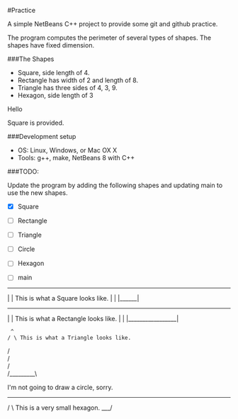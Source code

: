 #Practice

A simple NetBeans C++ project to provide some git and github practice.

The program computes the perimeter of several types of shapes.  The shapes have
fixed dimension.  

###The Shapes
- Square, side length of 4.
- Rectangle has width of 2 and length of 8.
- Triangle has three sides of 4, 3, 9.
- Hexagon, side length of 3

Hello

Square is provided.

###Development setup
- OS: Linux, Windows, or Mac OX X
- Tools: g++, make, NetBeans 8 with C++

###TODO: 

Update the program by adding the following shapes and updating main to
use the new shapes.
- [x] Square
- [ ] Rectangle
- [ ] Triangle
- [ ] Circle
- [ ] Hexagon
- [ ] main 


 ______
|      | This is what a Square looks like.
|      |
|______|

 _________________
|                 | This is what a Rectangle looks like.
|                 |
|_________________|

     ^
    / \ This is what a Triangle looks like.
   /   \
  /     \
 /       \
/_________\


I'm not going to draw a circle, sorry.

 ___
/   \    This is a very small hexagon.
\___/
